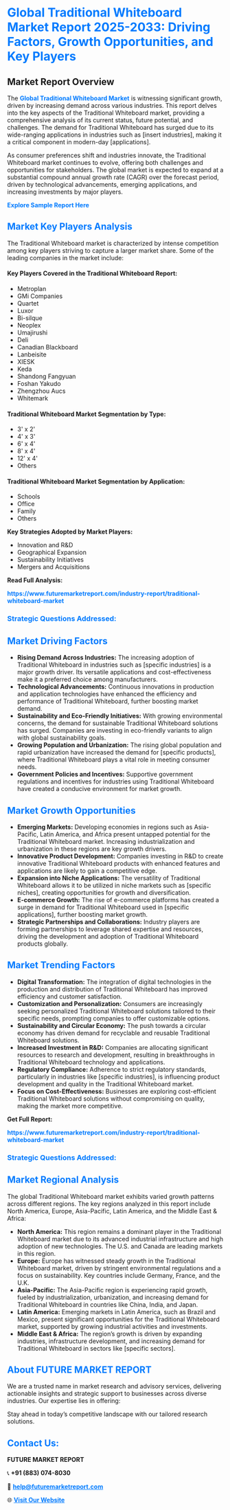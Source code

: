 <h1 style="color: #007BFF;">Global Traditional Whiteboard Market Report 2025-2033: Driving Factors, Growth Opportunities, and Key Players</h1>

<section id="overview">
<h2>Market Report Overview</h2>
<p>The <a href="https://www.futuremarketreport.com/industry-report/traditional-whiteboard-market" style="color: #007BFF; text-decoration: none;"><strong>Global Traditional Whiteboard Market</strong></a> is witnessing significant growth, driven by increasing demand across various industries. This report delves into the key aspects of the Traditional Whiteboard market, providing a comprehensive analysis of its current status, future potential, and challenges. The demand for Traditional Whiteboard has surged due to its wide-ranging applications in industries such as [insert industries], making it a critical component in modern-day [applications].</p>
<p>As consumer preferences shift and industries innovate, the Traditional Whiteboard market continues to evolve, offering both challenges and opportunities for stakeholders. The global market is expected to expand at a substantial compound annual growth rate (CAGR) over the forecast period, driven by technological advancements, emerging applications, and increasing investments by major players.</p>
</section>

<section id="overview">
<p><a href="https://www.futuremarketreport.com/request-sample/reportId=85835" style="color: #007BFF; text-decoration: none;"><strong>Explore Sample Report Here</strong></a></p>
</section>

<section id="key-players">
<h2 style="color: #007BFF;">Market Key Players Analysis</h2>
<p>The Traditional Whiteboard market is characterized by intense competition among key players striving to capture a larger market share. Some of the leading companies in the market include:</p>
<h4>Key Players Covered in the Traditional Whiteboard Report:</h4>
<ul><li>Metroplan</li><li>GMi Companies</li><li>Quartet</li><li>Luxor</li><li>Bi-silque</li><li>Neoplex</li><li>Umajirushi</li><li>Deli</li><li>Canadian Blackboard</li><li>Lanbeisite</li><li>XIESK</li><li>Keda</li><li>Shandong Fangyuan</li><li>Foshan Yakudo</li><li>Zhengzhou Aucs</li><li>Whitemark</li></ul>
<h4>Traditional Whiteboard Market Segmentation by Type:</h4>
<ul><li>3&#039; x 2&#039;</li><li>4&#039; x 3&#039;</li><li>6&#039; x 4&#039;</li><li>8&#039; x 4&#039;</li><li>12&#039; x 4&#039;</li><li>Others</li></ul>

<h4>Traditional Whiteboard Market Segmentation by Application:</h4>
<ul><li>Schools</li><li>Office</li><li>Family</li><li>Others</li></ul>
<p><strong>Key Strategies Adopted by Market Players:</strong></p>
<ul>
<li>Innovation and R&D</li>
<li>Geographical Expansion</li>
<li>Sustainability Initiatives</li>
<li>Mergers and Acquisitions</li>
</ul>
</section>

<section>
<p><strong>Read Full Analysis: </strong></p><a href="https://www.futuremarketreport.com/industry-report/traditional-whiteboard-market" style="color: #007BFF; text-decoration: none;"><strong>https://www.futuremarketreport.com/industry-report/traditional-whiteboard-market</strong></a>
<h3 style="color: #007BFF;">Strategic Questions Addressed:</h3>
</section>

<section id="driving-factors">
<h2 style="color: #007BFF;">Market Driving Factors</h2>
<ul>
<li><strong>Rising Demand Across Industries:</strong> The increasing adoption of Traditional Whiteboard in industries such as [specific industries] is a major growth driver. Its versatile applications and cost-effectiveness make it a preferred choice among manufacturers.</li>
<li><strong>Technological Advancements:</strong> Continuous innovations in production and application technologies have enhanced the efficiency and performance of Traditional Whiteboard, further boosting market demand.</li>
<li><strong>Sustainability and Eco-Friendly Initiatives:</strong> With growing environmental concerns, the demand for sustainable Traditional Whiteboard solutions has surged. Companies are investing in eco-friendly variants to align with global sustainability goals.</li>
<li><strong>Growing Population and Urbanization:</strong> The rising global population and rapid urbanization have increased the demand for [specific products], where Traditional Whiteboard plays a vital role in meeting consumer needs.</li>
<li><strong>Government Policies and Incentives:</strong> Supportive government regulations and incentives for industries using Traditional Whiteboard have created a conducive environment for market growth.</li>
</ul>
</section>

<section id="growth-opportunities">
<h2 style="color: #007BFF;">Market Growth Opportunities</h2>
<ul>
<li><strong>Emerging Markets:</strong> Developing economies in regions such as Asia-Pacific, Latin America, and Africa present untapped potential for the Traditional Whiteboard market. Increasing industrialization and urbanization in these regions are key growth drivers.</li>
<li><strong>Innovative Product Development:</strong> Companies investing in R&D to create innovative Traditional Whiteboard products with enhanced features and applications are likely to gain a competitive edge.</li>
<li><strong>Expansion into Niche Applications:</strong> The versatility of Traditional Whiteboard allows it to be utilized in niche markets such as [specific niches], creating opportunities for growth and diversification.</li>
<li><strong>E-commerce Growth:</strong> The rise of e-commerce platforms has created a surge in demand for Traditional Whiteboard used in [specific applications], further boosting market growth.</li>
<li><strong>Strategic Partnerships and Collaborations:</strong> Industry players are forming partnerships to leverage shared expertise and resources, driving the development and adoption of Traditional Whiteboard products globally.</li>
</ul>
</section>

<section id="trending-factors">
<h2 style="color: #007BFF;">Market Trending Factors</h2>
<ul>
<li><strong>Digital Transformation:</strong> The integration of digital technologies in the production and distribution of Traditional Whiteboard has improved efficiency and customer satisfaction.</li>
<li><strong>Customization and Personalization:</strong> Consumers are increasingly seeking personalized Traditional Whiteboard solutions tailored to their specific needs, prompting companies to offer customizable options.</li>
<li><strong>Sustainability and Circular Economy:</strong> The push towards a circular economy has driven demand for recyclable and reusable Traditional Whiteboard solutions.</li>
<li><strong>Increased Investment in R&D:</strong> Companies are allocating significant resources to research and development, resulting in breakthroughs in Traditional Whiteboard technology and applications.</li>
<li><strong>Regulatory Compliance:</strong> Adherence to strict regulatory standards, particularly in industries like [specific industries], is influencing product development and quality in the Traditional Whiteboard market.</li>
<li><strong>Focus on Cost-Effectiveness:</strong> Businesses are exploring cost-efficient Traditional Whiteboard solutions without compromising on quality, making the market more competitive.</li>
</ul>
</section>

<section>
<p><strong>Get Full Report: </strong></p><a href="https://www.futuremarketreport.com/industry-report/traditional-whiteboard-market" style="color: #007BFF; text-decoration: none;"><strong>https://www.futuremarketreport.com/industry-report/traditional-whiteboard-market</strong></a>
<h3 style="color: #007BFF;">Strategic Questions Addressed:</h3>
</section>


<section id="regional-analysis">
<h2 style="color: #007BFF;">Market Regional Analysis</h2>
<p>The global Traditional Whiteboard market exhibits varied growth patterns across different regions. The key regions analyzed in this report include North America, Europe, Asia-Pacific, Latin America, and the Middle East & Africa:</p>
<ul>
<li><strong>North America:</strong> This region remains a dominant player in the Traditional Whiteboard market due to its advanced industrial infrastructure and high adoption of new technologies. The U.S. and Canada are leading markets in this region.</li>
<li><strong>Europe:</strong> Europe has witnessed steady growth in the Traditional Whiteboard market, driven by stringent environmental regulations and a focus on sustainability. Key countries include Germany, France, and the U.K.</li>
<li><strong>Asia-Pacific:</strong> The Asia-Pacific region is experiencing rapid growth, fueled by industrialization, urbanization, and increasing demand for Traditional Whiteboard in countries like China, India, and Japan.</li>
<li><strong>Latin America:</strong> Emerging markets in Latin America, such as Brazil and Mexico, present significant opportunities for the Traditional Whiteboard market, supported by growing industrial activities and investments.</li>
<li><strong>Middle East & Africa:</strong> The region’s growth is driven by expanding industries, infrastructure development, and increasing demand for Traditional Whiteboard in sectors like [specific sectors].</li>
</ul>
</section>

<footer>
<h2 style="color: #007BFF;">About FUTURE MARKET REPORT</h2>
<p>We are a trusted name in market research and advisory services, delivering actionable insights and strategic support to businesses across diverse industries. Our expertise lies in offering:</p>

<p>Stay ahead in today’s competitive landscape with our tailored research solutions.</p>

<h2 style="color: #007BFF;">Contact Us:</h2>
<p><strong>FUTURE MARKET REPORT</strong></p>
<p>📞 <strong>+91 (883) 074-8030</strong></p>
<p>📧 <strong><a href="mailto:help@futuremarketreport.com" style="color: #007BFF;">help@futuremarketreport.com</a></strong></p>
<p>🌐 <strong><a href="https://www.futuremarketreport.com/" style="color: #007BFF;">Visit Our Website</a></strong></p>
</footer>